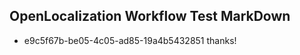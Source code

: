 ## OpenLocalization Workflow Test MarkDown
* e9c5f67b-be05-4c05-ad85-19a4b5432851 thanks!

<!--HONumber=Aug16_HO3-->


